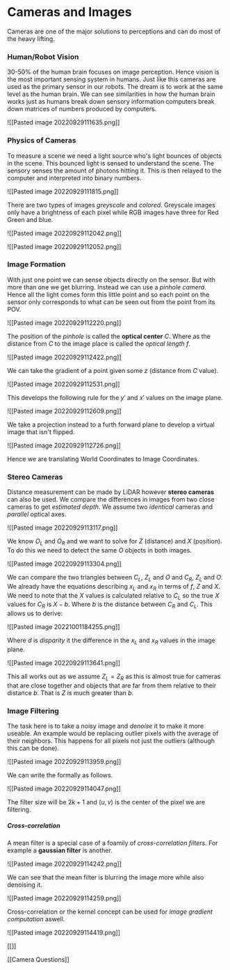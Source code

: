 # Cameras and Images
Cameras are one of the major solutions to perceptions and can do most of the heavy lifting.

### Human/Robot Vision
30-50% of the human brain focuses on image perception. Hence vision is the most important sensing system in humans. Just like this cameras are used as the primary sensor in our robots. The dream is to work at the same level as the human brain.  We can see similarities in how the human brain works just as humans break down sensory information computers break down matrices of numbers produced by computers.

![[Pasted image 20220929111635.png]]

### Physics of Cameras
To measure a scene we need a light source who's light bounces of objects in the scene. This bounced light is sensed to understand the scene. The sensory senses the amount of photons hitting it. This is then relayed to the computer and interpreted into binary numbers.

![[Pasted image 20220929111815.png]]

There are two types of images *greyscale* and *colored*. Greyscale images only have a brightness of each pixel while RGB images have three for Red Green and blue.

![[Pasted image 20220929112042.png]]


![[Pasted image 20220929112052.png]]

### Image Formation
With just one point we can sense objects directly on the sensor. But with more than one we get blurring. Instead we can use a *pinhole camera*. Hence all the light comes form this little point and so each point on the sensor only corresponds to what can be seen out from the point from its POV.

![[Pasted image 20220929112220.png]]

The position of the *pinhole* is called the **optical center** $C$. Where as the distance from $C$ to the image place is called the *optical length* $f$.

![[Pasted image 20220929112422.png]]

We can take the gradient of a point given some $z$ (distance from $C$ value).

![[Pasted image 20220929112531.png]]

This develops the following rule for the $y'$ and $x'$ values on the image plane.

![[Pasted image 20220929112609.png]]

We take a projection instead to a furth forward plane to develop a virtual image that isn't flipped.

![[Pasted image 20220929112726.png]]

Hence we are translating World Coordinates to Image Coordinates.

### Stereo Cameras
Distance measurement can be made by LiDAR however **stereo cameras** can also be used. We compare the differences in images from two close cameras to get *estimated depth*. We assume two *identical* cameras and *parallel* optical axes.

![[Pasted image 20220929113117.png]]

We know $O_L$ and $O_R$ and we want to solve for $Z$ (distance) and $X$ (position). To do this we need to detect the same $O$ objects in both images.

![[Pasted image 20220929113304.png]]

We can compare the two triangles between $C_L$, $Z_L$ and $O$ and $C_R$, $Z_L$ and $O$.  We already have the equations describing $x_L$ and $x_R$ in terms of $f$, $Z$ and $X$. We need to note that the $X$ values is calculated relative to $C_L$ so the true $X$ values for $C_R$ is $X-b$. Where $b$ is the distance between $C_R$ and $C_L$. This allows us to derive:

![[Pasted image 20221001184255.png]]

Where $d$ is *disparity* it the difference in the $x_L$ and $x_R$ values in the image plane.

![[Pasted image 20220929113641.png]]

This all works out as we assume $Z_L=Z_R$ as this is almost true for cameras that are close together and objects that are far from them relative to their distance $b$. That is $Z$ is much greater than $b$.

### Image Filtering
The task here is to take a noisy image and *denoise* it to make it more useable. An example would be replacing outlier pixels with the average of their neighbors. This happens for all pixels not just the outliers (although this can be done).

![[Pasted image 20220929113959.png]]

We can write the formally as follows.

![[Pasted image 20220929114047.png]]

The filter size will be $2k+1$ and $(u,v)$ is the center of the pixel we are filtering.

##### Cross-correlation
A mean filter is a special case of a foamily of *cross-correlation filters*. For example a **gaussian filter** is another.

![[Pasted image 20220929114242.png]]

We can see that the mean filter is blurring the image more while also denoising it.

![[Pasted image 20220929114259.png]]

Cross-correlation or the kernel concept can be used for *image gradient computation* aswell.

![[Pasted image 20220929114419.png]]

[[]]

[[Camera Questions]]